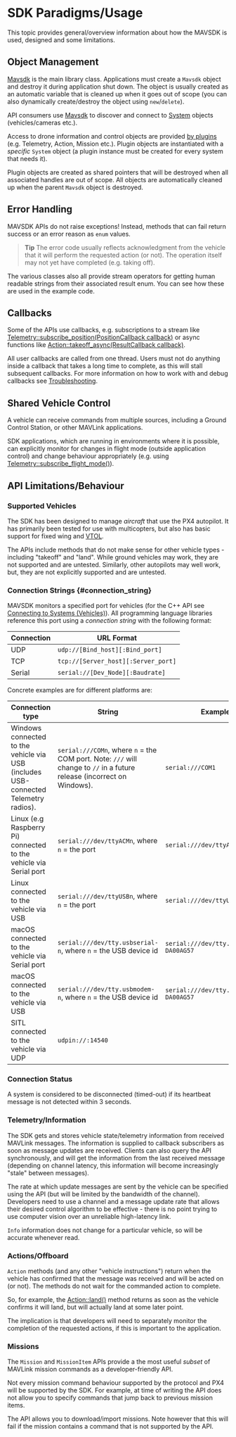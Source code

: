 # SDK Paradigms/Usage

This topic provides general/overview information about how the MAVSDK is used, designed and some limitations.

## Object Management

[Mavsdk](../api_reference/classmavsdk_1_1_mavsdk.md) is the main library class.
Applications must create a `Mavsdk` object and destroy it during application shut down.
The object is usually created as an automatic variable that is cleaned up when it goes out of scope (you can also dynamically create/destroy the object using `new`/`delete`).

API consumers use [Mavsdk](../api_reference/classmavsdk_1_1_mavsdk.md) to discover and connect to [System](../api_reference/classmavsdk_1_1_system.md) objects (vehicles/cameras etc.).

Access to drone information and control objects are provided [by plugins](../guide/using_plugins.md) (e.g. Telemetry, Action, Mission etc.).
Plugin objects are instantiated with a *specific* `System` object (a plugin instance must be created for every system that needs it).

Plugin objects are created as shared pointers that will be destroyed when all associated handles are out of scope.
All objects are automatically cleaned up when the parent `Mavsdk` object is destroyed.


## Error Handling

MAVSDK APIs do not raise exceptions! Instead, methods that can fail return success or an error reason as `enum` values.

> **Tip** The error code usually reflects acknowledgment from the vehicle that it will perform the requested action (or not).
  The operation itself may not yet have completed (e.g. taking off).

The various classes also all provide stream operators for getting human readable strings from their associated result enum.
You can see how these are used in the example code.

## Callbacks

Some of the APIs use callbacks, e.g. subscriptions to a stream like [Telemetry::subscribe_position(PositionCallback callback)](../api_reference/classmavsdk_1_1_telemetry.md#classmavsdk_1_1_telemetry_1a61bda57b3ca47000ea7e4758b2a33134) or async functions like [Action::takeoff_async(ResultCallback callback)](../api_reference/classmavsdk_1_1_action.md#classmavsdk_1_1_action_1ab658d938970326db41709d83e02b41e6).

All user callbacks are called from one thread.
Users must not do anything inside a callback that takes a long time to complete, as this will stall subsequent callbacks.
For more information on how to work with and debug callbacks see [Troubleshooting](../troubleshooting.md#user_callbacks).


## Shared Vehicle Control

A vehicle can receive commands from multiple sources, including a Ground Control Station, or other MAVLink applications.

SDK applications, which are running in environments where it is possible, can explicitly monitor for changes in flight mode (outside application control) and change behaviour appropriately (e.g. using [Telemetry::subscribe_flight_mode()](../api_reference/classmavsdk_1_1_telemetry.md#classmavsdk_1_1_telemetry_1a53db5fb36bf10fbc7ac004a3be9100a4)).


## API Limitations/Behaviour

### Supported Vehicles

The SDK has been designed to manage *aircraft* that use the PX4 autopilot.
It has primarily been tested for use with multicopters, but also has basic support for fixed wing and [VTOL](../guide/vtol.md).

The APIs include methods that do not make sense for other vehicle types - including "takeoff" and "land".
While ground vehicles may work, they are not supported and are untested.
Similarly, other autopilots may well work, but, they are not explicitly supported and are untested.


### Connection Strings {#connection_string}

MAVSDK monitors a specified port for vehicles (for the C++ API see [Connecting to Systems (Vehicles)](../guide/connections.md)).
All programming language libraries reference this port using a *connection string* with the following format:

Connection | URL Format
--- | ---
UDP | `udp://[Bind_host][:Bind_port]`
TCP | `tcp://[Server_host][:Server_port]`
Serial | `serial://[Dev_Node][:Baudrate]`

Concrete examples are for different platforms are:

Connection type |  String | Example
--- | --- | ---
Windows connected to the vehicle via USB (includes USB-connected Telemetry radios).  | `serial:///COMn`,  where `n` = the COM port. Note: `///` will change to `//` in a future release (incorrect on Windows). | `serial:///COM1`
Linux (e.g Raspberry Pi) connected to the vehicle via Serial port | `serial:///dev/ttyACMn`,  where `n` = the port | `serial:///dev/ttyACM0`
Linux connected to the vehicle via USB | `serial:///dev/ttyUSBn`,  where `n` = the port | `serial:///dev/ttyUSB0`
macOS connected to the vehicle via Serial port | `serial:///dev/tty.usbserial-n`,  where `n` = the USB device id | `serial:///dev/tty.usbserial-DA00AG57`
macOS connected to the vehicle via USB | `serial:///dev/tty.usbmodem-n`,  where `n` = the USB device id | `serial:///dev/tty.usbmodem--DA00AG57`
SITL connected to the vehicle via UDP | `udpin://:14540`


### Connection Status

A system is considered to be disconnected (timed-out) if its heartbeat message is not detected within 3 seconds.


### Telemetry/Information

The SDK gets and stores vehicle state/telemetry information from received MAVLink messages.
The information is supplied to callback subscribers as soon as message updates are received.
Clients can also query the API synchronously, and will get the information from the last received message (depending on channel latency, this information will become increasingly "stale" between messages).

The rate at which update messages are sent by the vehicle can be specified using the API (but will be limited by the bandwidth of the channel).
Developers need to use a channel and a message update rate that allows their desired control algorithm to be effective - there is no point trying to use computer vision over an unreliable high-latency link.

`Info` information does not change for a particular vehicle, so will be accurate whenever read.


### Actions/Offboard

`Action` methods (and any other "vehicle instructions") return when the vehicle has confirmed that the message was received and will be acted on (or not).
The methods do not wait for the commanded action to complete.

So, for example, the [Action::land()](../api_reference/classmavsdk_1_1_action.md#classmavsdk_1_1_action_1af6429e1bdb2875deebfe98ed53da3d41) method returns as soon as the vehicle confirms it will land, but will actually land at some later point.

The implication is that developers will need to separately monitor the completion of the requested actions, if this is important to the application.


### Missions

The `Mission` and `MissionItem` APIs provide a the most useful *subset* of MAVLink mission commands as a developer-friendly API.

Not every mission command behaviour supported by the protocol and PX4 will be supported by the SDK.
For example, at time of writing the API does not allow you to specify commands that jump back to previous mission items.

The API allows you to download/import missions.
Note however that this will fail if the mission contains a command that is not supported by the API.

